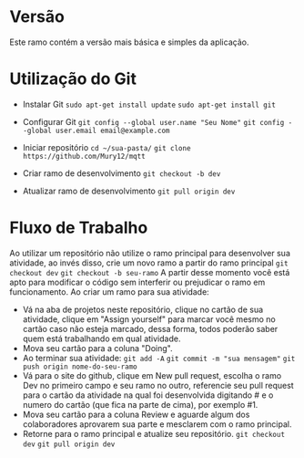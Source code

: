 # Versão
Este ramo contém a versão mais básica e simples da aplicação.
# Utilização do Git

- Instalar Git
`sudo apt-get install update`
`sudo apt-get install git`

- Configurar Git
`git config --global user.name "Seu Nome"`
`git config --global user.email email@example.com`

- Iniciar repositório
`cd ~/sua-pasta/`
`git clone https://github.com/Mury12/mqtt`
 
- Criar ramo de desenvolvimento
`git checkout -b dev`

- Atualizar ramo de desenvolvimento
`git pull origin dev`

# Fluxo de Trabalho
Ao utilizar um repositório não utilize o ramo principal para desenvolver sua atividade, ao invés disso, crie um novo ramo a partir do ramo principal
`git checkout dev`
`git checkout -b seu-ramo`
A partir desse momento você está apto para modificar o código sem interferir ou prejudicar o ramo em funcionamento. Ao criar um ramo para sua atividade:
- Vá na aba de projetos neste repositório, clique no cartão de sua atividade, clique em "Assign yourself" para marcar você mesmo no cartão caso não esteja marcado, dessa forma, todos poderão saber quem está trabalhando em qual atividade.
- Mova seu cartão para a coluna "Doing".
- Ao terminar sua atividade:
`git add -A`
`git commit -m "sua mensagem"`
`git push origin nome-do-seu-ramo`
- Vá para o site do github, clique em New pull request, escolha o ramo Dev no primeiro campo e seu ramo no outro, referencie seu pull request para o cartão da atividade na qual foi desenvolvida digitando # e o numero do cartão (que fica na parte de cima), por exemplo #1.
- Mova seu cartão para a coluna Review e aguarde algum dos colaboradores aprovarem sua parte e mesclarem com o ramo principal.
- Retorne para o ramo principal e atualize seu repositório.
`git checkout dev`
`git pull origin dev`
